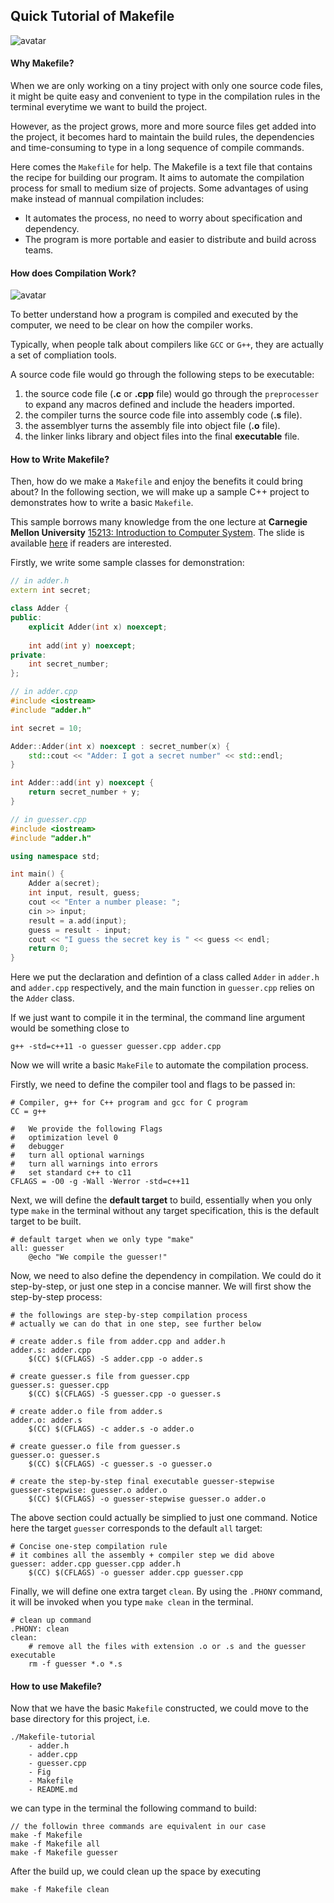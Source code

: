 ## Quick Tutorial of Makefile

![avatar](Fig/make.png)

#### Why Makefile?

When we are only working on a tiny project with only one source code files, it might be quite easy and convenient to type in the compilation rules in the terminal everytime we want to build the project.

However, as the project grows, more and more source files get added into the project, it becomes hard to maintain the build rules, the dependencies and time-consuming to type in a long sequence of compile commands.

Here comes the `Makefile` for help. The Makefile is a text file that contains the recipe for building our program. It aims to automate the compilation process for small to medium size of projects. Some advantages of using make instead of mannual compilation includes:

+ It automates the process, no need to worry about specification and dependency.
+ The program is more portable and easier to distribute and build across teams.

#### How does Compilation Work?

![avatar](Fig/compile.png)

To better understand how a program is compiled and executed by the computer, we need to be clear on how the compiler works.

Typically, when people talk about compilers like `GCC` or `G++`, they are actually a set of compliation tools.

A source code file would go through the following steps to be executable:

1. the source code file (**.c** or **.cpp** file) would go through the `preprocesser` to expand any macros defined and include the headers imported.
2. the compiler turns the source code file into assembly code (**.s** file).
3. the assemblyer turns the assembly file into object file (**.o** file).
4. the linker links library and object files into the final **executable** file.

#### How to Write Makefile?

Then, how do we make a `Makefile` and enjoy the benefits it could bring about? In the following section, we will make up a sample C++ project to demonstrates how to write a basic `Makefile`.

This sample borrows many knowledge from the one lecture at **Carnegie Mellon University** [15213: Introduction to Computer System](https://www.cs.cmu.edu/~213/). The slide is available [here](https://www.cs.cmu.edu/afs/cs/academic/class/15213-s22/www/bootcamps/lab3_slides.pdf) if readers are interested.

Firstly, we write some sample classes for demonstration:

```CPP
// in adder.h
extern int secret;

class Adder {
public:
    explicit Adder(int x) noexcept;
    
    int add(int y) noexcept;
private:
    int secret_number;
};
```

```CPP
// in adder.cpp
#include <iostream>
#include "adder.h"

int secret = 10;

Adder::Adder(int x) noexcept : secret_number(x) {
    std::cout << "Adder: I got a secret number" << std::endl;
}

int Adder::add(int y) noexcept {
    return secret_number + y;
}
```
```CPP
// in guesser.cpp
#include <iostream>
#include "adder.h"

using namespace std;

int main() {
    Adder a(secret);
    int input, result, guess;
    cout << "Enter a number please: ";
    cin >> input;
    result = a.add(input);
    guess = result - input;
    cout << "I guess the secret key is " << guess << endl;
    return 0;
}
```

Here we put the declaration and defintion of a class called `Adder` in `adder.h` and `adder.cpp` respectively, and the main function in `guesser.cpp` relies on the `Adder` class.

If we just want to compile it in the terminal, the command line argument would be something close to

```console
g++ -std=c++11 -o guesser guesser.cpp adder.cpp
```

Now we will write a basic `MakeFile` to automate the compilation process.

Firstly, we need to define the compiler tool and flags to be passed in:

```text
# Compiler, g++ for C++ program and gcc for C program
CC = g++

#   We provide the following Flags
# 	optimization level 0
# 	debugger
# 	turn all optional warnings
# 	turn all warnings into errors
# 	set standard c++ to c11
CFLAGS = -O0 -g -Wall -Werror -std=c++11
```

Next, we will define the **default target** to build, essentially when you only type ``make`` in the terminal without any target specification, this is the default target to be built.

```text
# default target when we only type "make"
all: guesser
	@echo "We compile the guesser!"
```

Now, we need to also define the dependency in compilation. We could do it step-by-step, or just one step in a concise manner. We will first show the step-by-step process:

```text
# the followings are step-by-step compilation process
# actually we can do that in one step, see further below

# create adder.s file from adder.cpp and adder.h
adder.s: adder.cpp
	$(CC) $(CFLAGS) -S adder.cpp -o adder.s

# create guesser.s file from guesser.cpp
guesser.s: guesser.cpp
	$(CC) $(CFLAGS) -S guesser.cpp -o guesser.s
	
# create adder.o file from adder.s
adder.o: adder.s
	$(CC) $(CFLAGS) -c adder.s -o adder.o

# create guesser.o file from guesser.s
guesser.o: guesser.s
	$(CC) $(CFLAGS) -c guesser.s -o guesser.o

# create the step-by-step final executable guesser-stepwise
guesser-stepwise: guesser.o adder.o
	$(CC) $(CFLAGS) -o guesser-stepwise guesser.o adder.o
```

The above section could actually be simplied to just one command. Notice here the target `guesser` corresponds to the default `all` target:

```text
# Concise one-step compilation rule
# it combines all the assembly + compiler step we did above
guesser: adder.cpp guesser.cpp adder.h
	$(CC) $(CFLAGS) -o guesser adder.cpp guesser.cpp
```

Finally, we will define one extra target `clean`. By using the `.PHONY` command, it will be invoked when you type `make clean` in the terminal.

```text
# clean up command
.PHONY: clean
clean:
	# remove all the files with extension .o or .s and the guesser executable
	rm -f guesser *.o *.s
```

#### How to use Makefile?

Now that we have the basic `Makefile` constructed, we could move to the base directory for this project, i.e.

```text
./Makefile-tutorial
	- adder.h
	- adder.cpp
	- guesser.cpp
	- Fig
	- Makefile
	- README.md	
```

we can type in the terminal the following command to build:

```text
// the followin three commands are equivalent in our case
make -f Makefile
make -f Makefile all
make -f Makefile guesser
```

After the build up, we could clean up the space by executing

```text
make -f Makefile clean
```